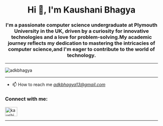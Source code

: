 <h1 align="center">Hi 👋, I'm Kaushani Bhagya</h1>
<h3 align="center">I'm a passionate computer science undergraduate at Plymouth University in the UK, driven by a curiosity for innovative technologies and a love for problem-solving.My academic journey reflects my dedication to mastering the intricacies of computer science,and I'm eager to contribute to the world of technology.</h3>
 
---

<p align="left"> <img src="https://komarev.com/ghpvc/?username=adkbhagya&label=Profile%20views&color=0e75b6&style=flat" alt="adkbhagya" /> </p>
 
---

- 📫 How to reach me *adkbhagya13@gmail.com*

<h3 align="left">Connect with me:</h3>
<p align="left">
<a href="https://instagram.com/kaushi_bhagya" target="blank"><img align="center" src="https://raw.githubusercontent.com/rahuldkjain/github-profile-readme-generator/master/src/images/icons/Social/instagram.svg" alt="kaushi_bhagya" height="30" width="40" /></a>
</p>


---


